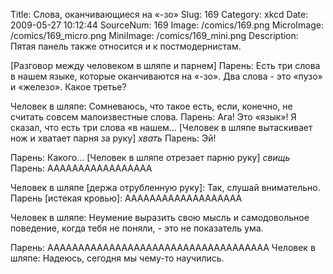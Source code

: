Title: Слова, оканчивающиеся на «-зо» 
Slug: 169 
Category: xkcd 
Date: 2009-05-27 10:12:44 
SourceNum: 169 
Image: /comics/169.png 
MicroImage: /comics/169_micro.png 
MiniImage: /comics/169_mini.png 
Description: Пятая панель также относится и к постмодернистам. 

[Разговор между человеком в шляпе и парнем]
Парень: Есть три слова в нашем языке, которые оканчиваются на «-зо». Два слова - это «пузо» и «железо». Какое третье?

Человек в шляпе: Сомневаюсь, что такое есть, если, конечно, не считать совсем малоизвестные слова.
Парень: Ага! Это «язык»! Я сказал, что есть три слова «в нашем...
[Человек в шляпе вытаскивает нож и хватает парня за руку]
*хвать*
Парень: Эй!

Парень: Какого...
[Человек в шляпе отрезает парню руку]
*свищь*
Парень: ААААААААААААААААА

Человек в шляпе [держа отрубленную руку]: Так, слушай внимательно.
Парень [истекая кровью]: ААААААААААААААААААА

Человек в шляпе: Неумение выразить свою мысль и самодовольное поведение, когда тебя не поняли, - это не показатель ума.

Парень: АААААААААААААААААААААААААААААААААААА
Человек в шляпе: Надеюсь, сегодня мы чему-то научились.